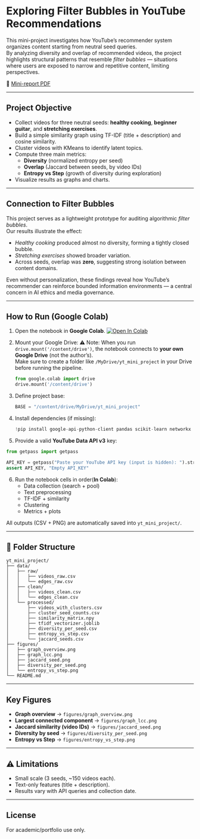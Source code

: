 # Exploring Filter Bubbles in YouTube Recommendations

This mini-project investigates how YouTube’s recommender system organizes content starting from neutral seed queries.  
By analyzing diversity and overlap of recommended videos, the project highlights structural patterns that resemble *filter bubbles* — situations where users are exposed to narrow and repetitive content, limiting perspectives.

📄 [Mini-report PDF](docs/mini_report.pdf)

---

## Project Objective
- Collect videos for three neutral seeds: **healthy cooking**, **beginner guitar**, and **stretching exercises**.
- Build a simple similarity graph using TF-IDF (title + description) and cosine similarity.
- Cluster videos with KMeans to identify latent topics.
- Compute three main metrics:
  - **Diversity** (normalized entropy per seed)
  - **Overlap** (Jaccard between seeds, by video IDs)
  - **Entropy vs Step** (growth of diversity during exploration)
- Visualize results as graphs and charts.

---

## Connection to Filter Bubbles
This project serves as a lightweight prototype for auditing algorithmic *filter bubbles*.  
Our results illustrate the effect:
- *Healthy cooking* produced almost no diversity, forming a tightly closed bubble.  
- *Stretching exercises* showed broader variation.  
- Across seeds, overlap was **zero**, suggesting strong isolation between content domains.  

Even without personalization, these findings reveal how YouTube’s recommender can reinforce bounded information environments — a central concern in AI ethics and media governance.

---

## How to Run (Google Colab)

1. Open the notebook in **Google Colab**. [![Open In Colab](https://colab.research.google.com/assets/colab-badge.svg)](https://colab.research.google.com/github/Jaderfonseca/youtube-filter-bubbles/blob/main/pipeline_clean_mozilla.ipynb)

2. Mount your Google Drive:
⚠️ Note: When you run `drive.mount('/content/drive')`, the notebook connects to **your own Google Drive** (not the author’s).  
Make sure to create a folder like `/MyDrive/yt_mini_project` in your Drive before running the pipeline.
   ```python
   from google.colab import drive
   drive.mount('/content/drive')
   ```
4. Define project base:
   ```python
   BASE = "/content/drive/MyDrive/yt_mini_project"
   ```
5. Install dependencies (if missing):
   ```python
   !pip install google-api-python-client pandas scikit-learn networkx matplotlib joblib
   ```
6. Provide a valid **YouTube Data API v3** key:
```python
from getpass import getpass

API_KEY = getpass("Paste your YouTube API key (input is hidden): ").strip()
assert API_KEY, "Empty API_KEY"
```

6. Run the notebook cells in order(**In Colab**):
   - Data collection (search + pool)
   - Text preprocessing
   - TF-IDF + similarity
   - Clustering
   - Metrics + plots  

All outputs (CSV + PNG) are automatically saved into `yt_mini_project/`.

---

## 📁 Folder Structure

```
yt_mini_project/
├── data/
│   ├── raw/
│   │   ├── videos_raw.csv
│   │   └── edges_raw.csv
│   ├── clean/
│   │   ├── videos_clean.csv
│   │   └── edges_clean.csv
│   └── processed/
│       ├── videos_with_clusters.csv
│       ├── cluster_seed_counts.csv
│       ├── similarity_matrix.npy
│       ├── tfidf_vectorizer.joblib
│       ├── diversity_per_seed.csv
│       ├── entropy_vs_step.csv
│       └── jaccard_seeds.csv
├── figures/
│   ├── graph_overview.png
│   ├── graph_lcc.png
│   ├── jaccard_seed.png
│   ├── diversity_per_seed.png
│   └── entropy_vs_step.png
└── README.md
```

---

## Key Figures

- **Graph overview** → `figures/graph_overview.png`  
- **Largest connected component** → `figures/graph_lcc.png`  
- **Jaccard similarity (video IDs)** → `figures/jaccard_seed.png`  
- **Diversity by seed** → `figures/diversity_per_seed.png`  
- **Entropy vs Step** → `figures/entropy_vs_step.png`  

---

## ⚠️ Limitations
- Small scale (3 seeds, ~150 videos each).  
- Text-only features (title + description).  
- Results vary with API queries and collection date.  

---

## License
For academic/portfolio use only.
